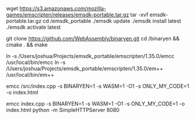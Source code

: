 wget https://s3.amazonaws.com/mozilla-games/emscripten/releases/emsdk-portable.tar.gz
tar -xvf emsdk-portable.tar.gz
cd /emsdk_portable
./emsdk update
./emsdk install latest
./emsdk activate latest

git clone https://github.com/WebAssembly/binaryen.git
cd /binaryen && cmake . && make

ln -s /Users/joshua/Projects/emsdk_portable/emscripten/1.35.0/emcc /usr/local/bin/emcc
ln -s /Users/joshua/Projects/emsdk_portable/emscripten/1.35.0/em++ /usr/local/bin/em++

emcc /src/index.cpp -s BINARYEN=1 -s WASM=1 -O1 -s ONLY_MY_CODE=1 -o index.html

emcc index.cpp -s BINARYEN=1 -s WASM=1 -O1 -s ONLY_MY_CODE=1 -o index.html 
python -m SimpleHTTPServer 8080